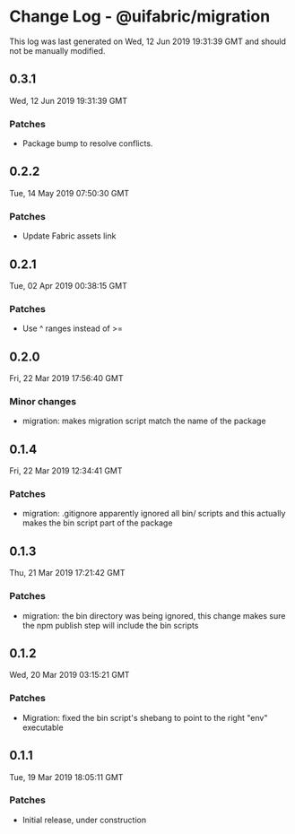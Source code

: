 # Change Log - @uifabric/migration

This log was last generated on Wed, 12 Jun 2019 19:31:39 GMT and should not be manually modified.

## 0.3.1
Wed, 12 Jun 2019 19:31:39 GMT

### Patches

- Package bump to resolve conflicts.

## 0.2.2
Tue, 14 May 2019 07:50:30 GMT

### Patches

- Update Fabric assets link

## 0.2.1
Tue, 02 Apr 2019 00:38:15 GMT

### Patches

- Use ^ ranges instead of >=

## 0.2.0
Fri, 22 Mar 2019 17:56:40 GMT

### Minor changes

- migration: makes migration script match the name of the package

## 0.1.4
Fri, 22 Mar 2019 12:34:41 GMT

### Patches

- migration: .gitignore apparently ignored all bin/ scripts and this actually makes the bin script part of the package

## 0.1.3
Thu, 21 Mar 2019 17:21:42 GMT

### Patches

- migration: the bin directory was being ignored, this change makes sure the npm publish step will include the bin scripts

## 0.1.2
Wed, 20 Mar 2019 03:15:21 GMT

### Patches

- Migration: fixed the bin script's shebang to point to the right "env" executable

## 0.1.1
Tue, 19 Mar 2019 18:05:11 GMT

### Patches

- Initial release, under construction


